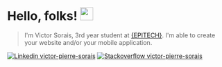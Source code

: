 # Hello, folks! <img src="https://raw.githubusercontent.com/MartinHeinz/MartinHeinz/master/wave.gif" width="30px">

>I'm Victor Sorais, 3rd year student at [{EPITECH}](https://www.epitech.eu/fr/). I'm able to create your website and/or your mobile application.


[![Linkedin victor-pierre-sorais](https://img.shields.io/badge/LinkedIn-0077B5?style=for-the-badge&logo=linkedin&logoColor=white)](https://www.linkedin.com/in/victor-pierre-sorais-1756a1185/)
[![Stackoverflow victor-pierre-sorais](https://img.shields.io/badge/Stack_Overflow-FE7A16?style=for-the-badge&logo=stack-overflow&logoColor=white)](https://stackoverflow.com/users/16548300/niewtone)


<!---
soraisv2/soraisv2 is a ✨ special ✨ repository because its `README.md` (this file) appears on your GitHub profile.
You can click the Preview link to take a look at your changes.
--->
